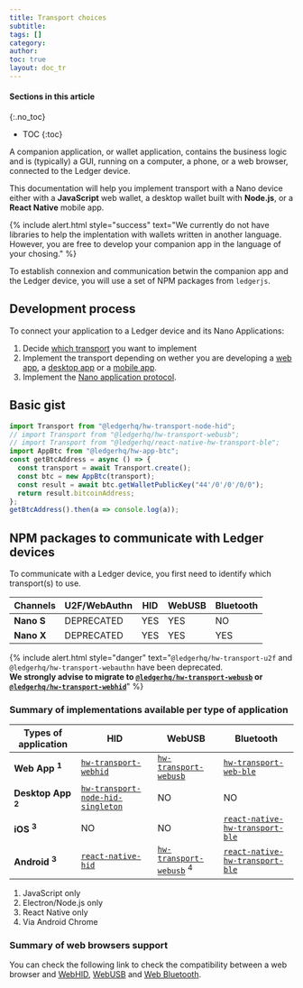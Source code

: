 ```yaml
---
title: Transport choices
subtitle:
tags: []
category:
author:
toc: true
layout: doc_tr
---
```


#### Sections in this article
{:.no_toc}
* TOC
{:toc}

A companion application, or wallet application, contains the business logic and is (typically) a GUI, running on a computer, a phone, or a web browser, connected to the Ledger device.

This documentation will help you implement transport with a Nano device either with a **JavaScript** web wallet, a desktop wallet built with **Node.js**, or a **React Native** mobile app.

<!--  -->
{% include alert.html style="success" text="We currently do not have libraries to help the implentation with wallets written in another language. However, you are free to develop your companion app in the language of your chosing." %}
<!--  -->

To establish connexion and communication betwin the companion app and the Ledger device, you will use a set of NPM packages from `ledgerjs`.


## Development process

To connect your application to a Ledger device and its Nano Applications:
1. Decide [which transport](#npm-packages-to-communicate-with-ledger-devices) you want to implement
2. Implement the transport depending on wether you are developing a [web app](../webusb), a [desktop app](../node-hid-singleton) or a [mobile app](../react-native-hid).
3. Implement the [Nano application protocol](../app-protocol).

## Basic gist

```js
import Transport from "@ledgerhq/hw-transport-node-hid";
// import Transport from "@ledgerhq/hw-transport-webusb";
// import Transport from "@ledgerhq/react-native-hw-transport-ble";
import AppBtc from "@ledgerhq/hw-app-btc";
const getBtcAddress = async () => {
  const transport = await Transport.create();
  const btc = new AppBtc(transport);
  const result = await btc.getWalletPublicKey("44'/0'/0'/0/0");
  return result.bitcoinAddress;
};
getBtcAddress().then(a => console.log(a));
```



## NPM packages to communicate with Ledger devices

To communicate with a Ledger device, you first need to identify which transport(s) to use.

| Channels    | U2F/WebAuthn | HID | WebUSB | Bluetooth |
|-------------|--------------|-----|--------|-----------|
|<b>Nano S</b>| DEPRECATED   | YES | YES    | NO        |
|<b>Nano X</b>| DEPRECATED   | YES | YES    | YES       |

<!--  -->
{% include alert.html style="danger" text="<code>@ledgerhq/hw-transport-u2f</code> and <code>@ledgerhq/hw-transport-webauthn</code> have been deprecated.<br><b>We strongly advise to migrate to <code><a href='../webusb'>@ledgerhq/hw-transport-webusb</a></code> or <code><a href='../webhid'>@ledgerhq/hw-transport-webhid</a></code></b>" %}
<!--  -->

### Summary of implementations available per type of application


|    Types of application          |                                            HID                                   |                                 WebUSB                                |                                  Bluetooth                                   |
|-----------------------|----------------------------------------------------------------------------------|-----------------------------------------------------------------------|------------------------------------------------------------------------------|
|<b>Web App <sup>1</sup></b>             | <code><a href='../webhid'>hw-transport-webhid</a></code>                         | <code><a href='../webhid'>hw-transport-webusb</a> </code>             | <code><a href='../web-ble'>hw-transport-web-ble</a></code>                   |
|<b>Desktop App <sup>2</sup></b>| <code><a href='../node-hid-singleton'>hw-transport-node-hid-singleton</a></code> | NO                                                                    | NO                                                                           |
|<b>iOS <sup>3</sup></b>             | NO                                                                               | NO                                                                    | <code><a href='../react-native-ble'>react-native-hw-transport-ble</a></code> |
|<b>Android <sup>3</sup></b>         | <code><a href='../react-native-hid'>react-native-hid</a></code>                  | <code><a href='../webusb'>hw-transport-webusb</a></code> <sup>4</sup>  | <code><a href='../react-native-ble'>react-native-hw-transport-ble</a></code> |

1. JavaScript only
2. Electron/Node.js only
3. React Native only
4. Via Android Chrome

### Summary of web browsers support

You can check the following link to check the compatibility between a web browser and [WebHID](https://caniuse.com/webhid), [WebUSB](https://caniuse.com/webusb) and [Web Bluetooth](https://caniuse.com/web-bluetooth).
